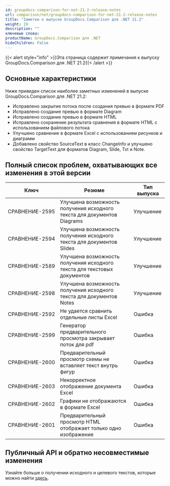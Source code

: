```yaml
---
id: groupdocs-comparison-for-net-21-2-release-notes
url: comparison/net/groupdocs-comparison-for-net-21-2-release-notes
title: "Заметки о выпуске GroupDocs.Comparison для .NET 21.2"
weight: 19
description: ""
ключевые слова:
productName: GroupDocs.Comparison для .NET
hideChildren: False
---
```

{{< alert style="info" >}}Эта страница содержит примечания к выпуску GroupDocs.Comparison для .NET 21.2{{< /alert >}}

## Основные характеристики

Ниже приведен список наиболее заметных изменений в выпуске GroupDocs.Comparison для .NET 21.2:

* Исправлено закрытие потока после создания превью в формате PDF
* Исправлено создание превью в формате Diagram
* Исправлено создание превью в формате HTML
* Исправлено сохранение результата сравнения в формате HTML с использованием файлового потока
* Улучшено сравнение в формате Excel с использованием рисунков и диаграмм
* Добавлено свойство SourceText в класс ChangeInfo и улучшено свойство TargetText для форматов Diagram, Slide, Txt и Note.
## Полный список проблем, охватывающих все изменения в этой версии

| Ключ | Резюме | Тип выпуска |
| --- | --- | --- |
| СРАВНЕНИЕ-2595 | Улучшена возможность получения исходного текста для документов Diagrams | Улучшение |
| СРАВНЕНИЕ-2594 | Улучшена возможность получения исходного текста для документов Slides | Улучшение |
| СРАВНЕНИЕ-2589 | Улучшена возможность получения исходного текста для текстовых документов | Улучшение |
| СРАВНЕНИЕ-2598 | Улучшена возможность получения исходного текста для документов Notes | Улучшение |
| СРАВНЕНИЕ-2592 | Не удается сравнить отдельные листы Excel | Ошибка |
| СРАВНЕНИЕ-2599 | Генератор предварительного просмотра закрывает поток для pdf | Ошибка |
| СРАВНЕНИЕ-2600 | Предварительный просмотр схемы не вставляет текст внутрь фигур | Ошибка |
| СРАВНЕНИЕ-2603 | Некорректное отображение документа Excel | Ошибка |
| СРАВНЕНИЕ-2602 | Графики не отображаются в формате Excel | Ошибка |
| СРАВНЕНИЕ-2601 | Предварительный просмотр HTML отображает только одно изображение | Ошибка |

## Публичный API и обратно несовместимые изменения

Узнайте больше о получении исходного и целевого текстов, которые можно найти [здесь](https://docs.groupdocs.com/comparison/net/get-source-and-target-text-from-files/).

